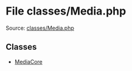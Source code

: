 File classes/Media.php
=========

Source: [classes/Media.php](https://github.com/PrestaShop/PrestaShop/blob/1.6.1.0/classes/Media.php)


Classes
-------

* [MediaCore](class.MediaCore.md)

